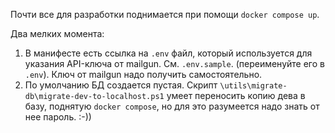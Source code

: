 Почти все для разработки поднимается при помощи `docker compose up`.

Два мелких момента:

1. В манифесте есть ссылка на `.env` файл, который используется для указания API-ключа от mailgun. См. `.env.sample`. (переименуйте его в `.env`). Ключ от mailgun надо получить самостоятельно.
2. По умолчанию БД создается пустая. Скрипт `\utils\migrate-db\migrate-dev-to-localhost.ps1` умеет переносить копию дева в базу, поднятую `docker compose`, но для это разумеется надо знать от нее пароль. :-))